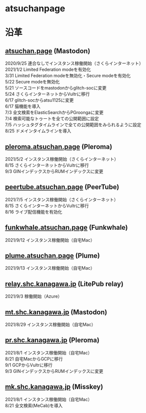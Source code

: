 # atsuchanpage
# 沿革 #
## <a href=https://atsuchan.page>atsuchan.page</a> (Mastodon) ##
2020/9/25 連合なしでインスタンス稼働開始（さくらインターネット）  
2021/1/2 Limited Federation modeを有効化  
3/31 Limited Federation modeを無効化・Secure modeを有効化  
5/22 Secure modeを無効化  
5/21 ソースコードをmastodonからglitch-socに変更  
5/24 さくらインターネットからVultrに移行  
6/17 glitch-socからatsu1125に変更  
6/17 猫機能を導入  
7/3 全文検索をElasticSearchからPGroongaに変更  
7/4 検索可能なトゥートを全ての公開範囲に設定  
7/5 ハッシュタグタイムラインで全ての公開範囲をみられるように設定  
8/25 ドメインタイムラインを導入  
##  <a href=https://pleroma.atsuchan.page>pleroma.atsuchan.page</a> (Pleroma) ##
2021/5/2 インスタンス稼働開始（さくらインターネット）  
8/15 さくらインターネットからVultrに移行  
9/3 GINインデックスからRUMインデックスに変更  
## <a href=https://peertube.atsuchan.page>peertube.atsuchan.page</a> (PeerTube) ##
2021/7/5 インスタンス稼働開始（さくらインターネット）  
8/15 さくらインターネットからVultrに移行  
8/16 ライブ配信機能を有効化  
## <a href=https://funkwhale.atsuchan.page>funkwhale.atsuchan.page</a> (Funkwhale) ##
2021/9/12 インスタンス稼働開始（自宅Mac）  
## <a href=https://plume.atsuchan.page>plume.atsuchan.page</a> (Plume) ##
2021/9/13 インスタンス稼働開始（自宅Mac）  
## <a href=https://relay.shc.kanagawa.jp>relay.shc.kanagawa.jp</a> (LitePub relay) ##
2021/9/3 稼働開始（Azure）  
## <a href=https://mt.shc.kanagawa.jp>mt.shc.kanagawa.jp</a> (Mastodon) ##
2021/8/29 インスタンス稼働開始（自宅Mac）  
## <a href=https://pr.shc.kanagawa.jp>pr.shc.kanagawa.jp</a> (Pleroma) ##
2021/8/1 インスタンス稼働開始（自宅Mac）  
8/21 自宅MacからGCPに移行  
9/1 GCPからVultrに移行  
9/3 GINインデックスからRUMインデックスに変更  
## <a href=https://mk.shc.kanagawa.jp>mk.shc.kanagawa.jp</a> (Misskey) ##
2021/8/1 インスタンス稼働開始（自宅Mac）  
8/21 全文検索(MeCab)を導入  
